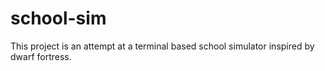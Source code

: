 # school-sim
This project is an attempt at a terminal based school simulator inspired by dwarf fortress.
